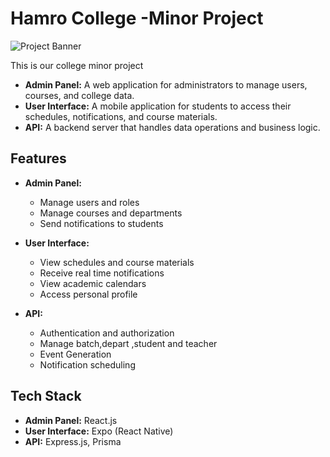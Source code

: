 # Hamro College -Minor Project

![Project Banner]()

This is our college minor project 

- **Admin Panel:** A web application for administrators to manage users, courses, and college data.
- **User Interface:** A mobile application for students to access their schedules, notifications, and course materials.
- **API:** A backend server that handles data operations and business logic.

## Features

- **Admin Panel:**
  - Manage users and roles
  - Manage courses and departments
  - Send notifications to students

- **User Interface:**
  - View schedules and course materials
  - Receive real time notifications
  - View academic calendars
  - Access personal profile

- **API:**
  - Authentication and authorization
  - Manage batch,depart ,student and teacher
  - Event Generation
  - Notification scheduling

## Tech Stack

- **Admin Panel:** React.js
- **User Interface:** Expo (React Native)
- **API:** Express.js, Prisma


